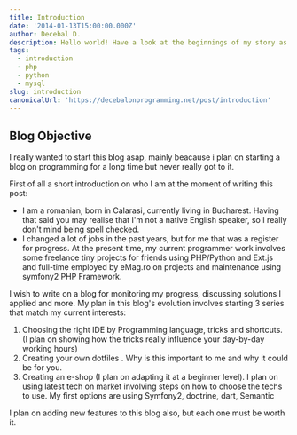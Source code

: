 ```yaml
---
title: Introduction
date: '2014-01-13T15:00:00.000Z'
author: Decebal D.
description: Hello world! Have a look at the beginnings of my story as a programmer
tags:
  - introduction
  - php
  - python
  - mysql
slug: introduction
canonicalUrl: 'https://decebalonprogramming.net/post/introduction'
---
```


## Blog Objective

I really wanted to start this blog asap, mainly beacause i plan on starting a blog on programming for a long time but never really got to it.

 
First of all a short introduction on who I am at the moment of writing this post:
- I am a romanian, born in Calarasi, currently living in Bucharest. Having that said you may realise that I'm not a native English speaker, so I really don't mind being spell checked.
- I changed a lot of jobs in the past years, but for me that was a register for progress. At the present time, my current programmer work involves some freelance tiny projects for friends using PHP/Python and Ext.js  and full-time employed by eMag.ro on projects and maintenance using symfony2 PHP Framework.

I wish to write on a blog for monitoring my progress, discussing solutions I applied and more. My plan in this blog's evolution involves starting 3 series that match my current interests:

1. Choosing the right IDE by Programming language, tricks and shortcuts. (I plan on showing how the tricks really influence your day-by-day working hours)
2. Creating your own dotfiles . Why is this important to me and why it could be for you.
3. Creating an e-shop (I plan on adapting it at a beginner level). I plan on using latest tech on market involving steps on how to choose the techs to use. My first options are using Symfony2, doctrine, dart, Semantic

I plan on adding new features to this blog also, but each one must be worth it.
